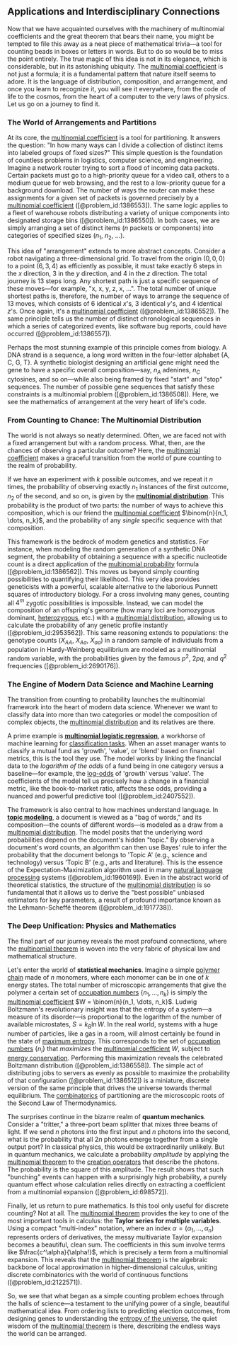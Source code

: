 ## Applications and Interdisciplinary Connections

Now that we have acquainted ourselves with the machinery of multinomial coefficients and the great theorem that bears their name, you might be tempted to file this away as a neat piece of mathematical trivia—a tool for counting beads in boxes or letters in words. But to do so would be to miss the point entirely. The true magic of this idea is not in its elegance, which is considerable, but in its astonishing ubiquity. The [multinomial coefficient](@article_id:261793) is not just a formula; it is a fundamental pattern that nature itself seems to adore. It is the language of distribution, composition, and arrangement, and once you learn to recognize it, you will see it everywhere, from the code of life to the cosmos, from the heart of a computer to the very laws of physics. Let us go on a journey to find it.

### The World of Arrangements and Partitions

At its core, the [multinomial coefficient](@article_id:261793) is a tool for partitioning. It answers the question: "In how many ways can I divide a collection of distinct items into labeled groups of fixed sizes?" This simple question is the foundation of countless problems in logistics, computer science, and engineering. Imagine a network router trying to sort a flood of incoming data packets. Certain packets must go to a high-priority queue for a video call, others to a medium queue for web browsing, and the rest to a low-priority queue for a background download. The number of ways the router can make these assignments for a given set of packets is governed precisely by a [multinomial coefficient](@article_id:261793) ([@problem_id:1386553]). The same logic applies to a fleet of warehouse robots distributing a variety of unique components into designated storage bins ([@problem_id:1386550]). In both cases, we are simply arranging a set of distinct items ($n$ packets or components) into categories of specified sizes ($n_1$, $n_2$, ...).

This idea of "arrangement" extends to more abstract concepts. Consider a robot navigating a three-dimensional grid. To travel from the origin $(0,0,0)$ to a point $(6,3,4)$ as efficiently as possible, it must take exactly 6 steps in the $x$ direction, 3 in the $y$ direction, and 4 in the $z$ direction. The total journey is 13 steps long. Any shortest path is just a specific sequence of these moves—for example, "x, x, y, z, x, ...". The total number of unique shortest paths is, therefore, the number of ways to arrange the sequence of 13 moves, which consists of 6 identical $x$'s, 3 identical $y$'s, and 4 identical $z$'s. Once again, it's a [multinomial coefficient](@article_id:261793) ([@problem_id:1386552]). The same principle tells us the number of distinct chronological sequences in which a series of categorized events, like software bug reports, could have occurred ([@problem_id:1386557]).

Perhaps the most stunning example of this principle comes from biology. A DNA strand is a sequence, a long word written in the four-letter alphabet {A, C, G, T}. A synthetic biologist designing an artificial gene might need the gene to have a specific overall composition—say, $n_A$ adenines, $n_C$ cytosines, and so on—while also being framed by fixed "start" and "stop" sequences. The number of possible gene sequences that satisfy these constraints is a multinomial problem ([@problem_id:1386508]). Here, we see the mathematics of arrangement at the very heart of life's code.

### From Counting to Chance: The Multinomial Distribution

The world is not always so neatly determined. Often, we are faced not with a fixed arrangement but with a random process. What, then, are the chances of observing a particular outcome? Here, the [multinomial coefficient](@article_id:261793) makes a graceful transition from the world of pure counting to the realm of probability.

If we have an experiment with $k$ possible outcomes, and we repeat it $n$ times, the probability of observing exactly $n_1$ instances of the first outcome, $n_2$ of the second, and so on, is given by the **[multinomial distribution](@article_id:188578)**. This probability is the product of two parts: the number of ways to achieve this composition, which is our friend the [multinomial coefficient](@article_id:261793) $\binom{n}{n_1, \dots, n_k}$, and the probability of any *single* specific sequence with that composition.

This framework is the bedrock of modern genetics and statistics. For instance, when modeling the random generation of a synthetic DNA segment, the probability of obtaining a sequence with a specific nucleotide count is a direct application of the [multinomial probability](@article_id:196336) formula ([@problem_id:1386562]). This moves us beyond simply counting possibilities to quantifying their likelihood. This very idea provides geneticists with a powerful, scalable alternative to the laborious Punnett squares of introductory biology. For a cross involving many genes, counting all $4^m$ zygotic possibilities is impossible. Instead, we can model the composition of an offspring's genome (how many loci are homozygous dominant, [heterozygous](@article_id:276470), etc.) with a [multinomial distribution](@article_id:188578), allowing us to calculate the probability of any genetic profile instantly ([@problem_id:2953562]). This same reasoning extends to populations: the genotype counts ($X_{AA}$, $X_{Aa}$, $X_{aa}$) in a random sample of individuals from a population in Hardy-Weinberg equilibrium are modeled as a multinomial random variable, with the probabilities given by the famous $p^2$, $2pq$, and $q^2$ frequencies ([@problem_id:2690176]).

### The Engine of Modern Data Science and Machine Learning

The transition from counting to probability launches the multinomial framework into the heart of modern data science. Whenever we want to classify data into more than two categories or model the composition of complex objects, the [multinomial distribution](@article_id:188578) and its relatives are there.

A prime example is **[multinomial logistic regression](@article_id:275384)**, a workhorse of machine learning for [classification tasks](@article_id:634939). When an asset manager wants to classify a mutual fund as 'growth', 'value', or 'blend' based on financial metrics, this is the tool they use. The model works by linking the financial data to the *logarithm of the odds* of a fund being in one category versus a baseline—for example, the [log-odds](@article_id:140933) of 'growth' versus 'value'. The coefficients of the model tell us precisely how a change in a financial metric, like the book-to-market ratio, affects these odds, providing a nuanced and powerful predictive tool ([@problem_id:2407552]).

The framework is also central to how machines understand language. In **[topic modeling](@article_id:634211)**, a document is viewed as a "bag of words," and its composition—the counts of different words—is modeled as a draw from a [multinomial distribution](@article_id:188578). The model posits that the underlying word probabilities depend on the document's hidden "topic." By observing a document's word counts, an algorithm can then use Bayes' rule to infer the probability that the document belongs to 'Topic A' (e.g., science and technology) versus 'Topic B' (e.g., arts and literature). This is the essence of the Expectation-Maximization algorithm used in many [natural language processing](@article_id:269780) systems ([@problem_id:1960169]). Even in the abstract world of theoretical statistics, the structure of the [multinomial distribution](@article_id:188578) is so fundamental that it allows us to derive the "best possible" unbiased estimators for key parameters, a result of profound importance known as the Lehmann-Scheffé theorem ([@problem_id:1917738]).

### The Deep Unification: Physics and Mathematics

The final part of our journey reveals the most profound connections, where the [multinomial theorem](@article_id:260234) is woven into the very fabric of physical law and mathematical structure.

Let's enter the world of **statistical mechanics**. Imagine a simple [polymer chain](@article_id:200881) made of $n$ monomers, where each monomer can be in one of $k$ energy states. The total number of microscopic arrangements that give the polymer a certain set of [occupation numbers](@article_id:155367) $\{n_1, \dots, n_k\}$ is simply the [multinomial coefficient](@article_id:261793) $W = \binom{n}{n_1, \dots, n_k}$. Ludwig Boltzmann's revolutionary insight was that the entropy of a system—a measure of its disorder—is proportional to the logarithm of the number of available microstates, $S = k_B \ln W$. In the real world, systems with a huge number of particles, like a gas in a room, will almost certainly be found in the state of [maximum entropy](@article_id:156154). This corresponds to the set of [occupation numbers](@article_id:155367) $\{n_i\}$ that *maximizes* the [multinomial coefficient](@article_id:261793) $W$, subject to [energy conservation](@article_id:146481). Performing this maximization reveals the celebrated Boltzmann distribution ([@problem_id:1386558]). The simple act of distributing jobs to servers as evenly as possible to maximize the probability of that configuration ([@problem_id:1386512]) is a miniature, discrete version of the same principle that drives the universe towards thermal equilibrium. The [combinatorics](@article_id:143849) of partitioning are the microscopic roots of the Second Law of Thermodynamics.

The surprises continue in the bizarre realm of **quantum mechanics**. Consider a "tritter," a three-port beam splitter that mixes three beams of light. If we send $n$ photons into the first input and $n$ photons into the second, what is the probability that all $2n$ photons emerge together from a single output port? In classical physics, this would be extraordinarily unlikely. But in quantum mechanics, we calculate a probability *amplitude* by applying the [multinomial theorem](@article_id:260234) to the [creation operators](@article_id:191018) that describe the photons. The probability is the square of this amplitude. The result shows that such "bunching" events can happen with a surprisingly high probability, a purely quantum effect whose calculation relies directly on extracting a coefficient from a multinomial expansion ([@problem_id:698572]).

Finally, let us return to pure mathematics. Is this tool only useful for discrete counting? Not at all. The [multinomial theorem](@article_id:260234) provides the key to one of the most important tools in calculus: the **Taylor series for multiple variables**. Using a compact "multi-index" notation, where an index $\alpha = (\alpha_1, \dots, \alpha_n)$ represents orders of derivatives, the messy multivariate Taylor expansion becomes a beautiful, clean sum. The coefficients in this sum involve terms like $\frac{c^\alpha}{\alpha!}$, which is precisely a term from a multinomial expansion. This reveals that the [multinomial theorem](@article_id:260234) is the algebraic backbone of local approximation in higher-dimensional calculus, uniting discrete combinatorics with the world of continuous functions ([@problem_id:2122571]).

So, we see that what began as a simple counting problem echoes through the halls of science—a testament to the unifying power of a single, beautiful mathematical idea. From ordering lists to predicting election outcomes, from designing genes to understanding the [entropy of the universe](@article_id:146520), the quiet wisdom of the [multinomial theorem](@article_id:260234) is there, describing the endless ways the world can be arranged.